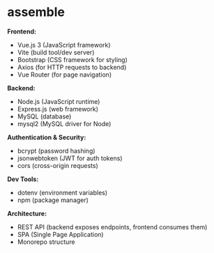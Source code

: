 # assemble
**Frontend:**
- Vue.js 3 (JavaScript framework)
- Vite (build tool/dev server)
- Bootstrap (CSS framework for styling)
- Axios (for HTTP requests to backend)
- Vue Router (for page navigation)

**Backend:**
- Node.js (JavaScript runtime)
- Express.js (web framework)
- MySQL (database)
- mysql2 (MySQL driver for Node)

**Authentication & Security:**
- bcrypt (password hashing)
- jsonwebtoken (JWT for auth tokens)
- cors (cross-origin requests)

**Dev Tools:**
- dotenv (environment variables)
- npm (package manager)

**Architecture:**
- REST API (backend exposes endpoints, frontend consumes them)
- SPA (Single Page Application)
- Monorepo structure
